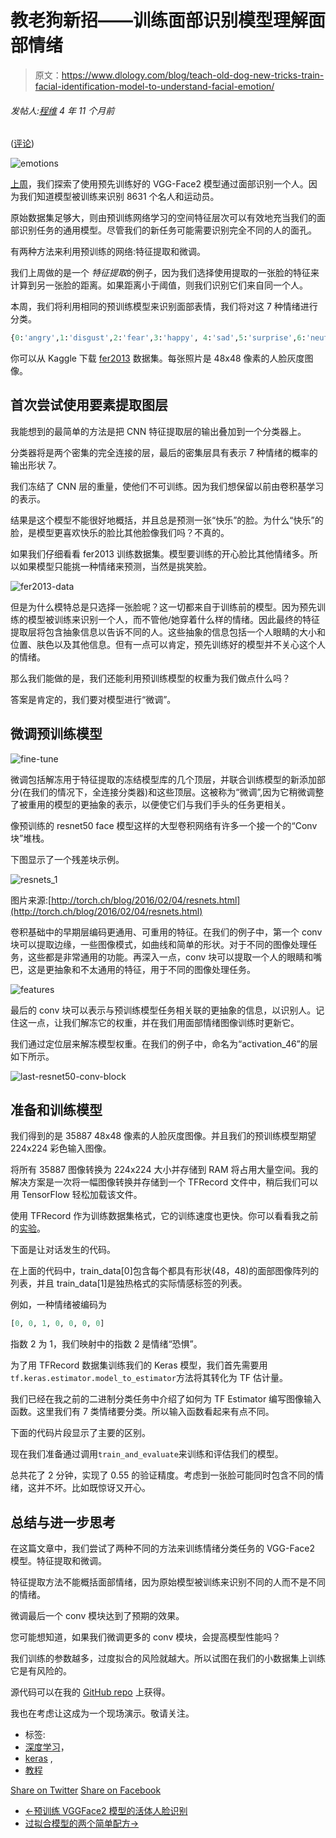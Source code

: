 # 教老狗新招——训练面部识别模型理解面部情绪

> 原文：<https://www.dlology.com/blog/teach-old-dog-new-tricks-train-facial-identification-model-to-understand-facial-emotion/>

###### 发帖人:[程维](/blog/author/Chengwei/) 4 年 11 个月前

([评论](/blog/teach-old-dog-new-tricks-train-facial-identification-model-to-understand-facial-emotion/#disqus_thread))

![emotions](img/b330baa2fb9d3280eb7b1ea00ad842d4.png)

[上周](https://www.dlology.com/blog/live-face-identification-with-pre-trained-vggface2-model/)，我们探索了使用预先训练好的 VGG-Face2 模型通过面部识别一个人。因为我们知道模型被训练来识别 8631 个名人和运动员。

原始数据集足够大，则由预训练网络学习的空间特征层次可以有效地充当我们的面部识别任务的通用模型。尽管我们的新任务可能需要识别完全不同的人的面孔。

有两种方法来利用预训练的网络:特征提取和微调。

我们上周做的是一个 *特征提取*的例子，因为我们选择使用提取的一张脸的特征来计算到另一张脸的距离。如果距离小于阈值，则我们识别它们来自同一个人。

本周，我们将利用相同的预训练模型来识别面部表情，我们将对这 7 种情绪进行分类。

```py
{0:'angry',1:'disgust',2:'fear',3:'happy', 4:'sad',5:'surprise',6:'neutral'}
```

你可以从 Kaggle 下载 [fer2013](https://www.kaggle.com/c/challenges-in-representation-learning-facial-expression-recognition-challenge/data) 数据集。每张照片是 48x48 像素的人脸灰度图像。

## 首次尝试使用要素提取图层

我能想到的最简单的方法是把 CNN 特征提取层的输出叠加到一个分类器上。

分类器将是两个密集的完全连接的层，最后的密集层具有表示 7 种情绪的概率的输出形状 7。

我们冻结了 CNN 层的重量，使他们不可训练。因为我们想保留以前由卷积基学习的表示。

结果是这个模型不能很好地概括，并且总是预测一张“快乐”的脸。为什么“快乐”的脸，是模型更喜欢快乐的脸比其他脸像我们吗？不真的。

如果我们仔细看看 fer2013 训练数据集。模型要训练的开心脸比其他情绪多。所以如果模型只能挑一种情绪来预测，当然是挑笑脸。

![fer2013-data](img/67b5630995e5db5cef20859a9b264c12.png)

但是为什么模特总是只选择一张脸呢？这一切都来自于训练前的模型。因为预先训练的模型被训练来识别一个人，而不管他/她穿着什么样的情绪。因此最终的特征提取层将包含抽象信息以告诉不同的人。这些抽象的信息包括一个人眼睛的大小和位置、肤色以及其他信息。但有一点可以肯定，预先训练好的模型并不关心这个人的情绪。

那么我们能做的是，我们还能利用预训练模型的权重为我们做点什么吗？

答案是肯定的，我们要对模型进行“微调”。

## 微调预训练模型

![fine-tune](img/e5666b37bd1910cea15a3066069e3af9.png)

微调包括解冻用于特征提取的冻结模型库的几个顶层，并联合训练模型的新添加部分(在我们的情况下，全连接分类器)和这些顶层。这被称为“微调”,因为它稍微调整了被重用的模型的更抽象的表示，以便使它们与我们手头的任务更相关。

像预训练的 resnet50 face 模型这样的大型卷积网络有许多一个接一个的“Conv 块”堆栈。

下图显示了一个残差块示例。

![resnets_1](img/4bceeee4628c7f290a1ae227ca7a4b23.png)

图片来源:[http://torch.ch/blog/2016/02/04/resnets.html](http://torch.ch/blog/2016/02/04/resnets.html)

卷积基础中的早期层编码更通用、可重用的特征。在我们的例子中，第一个 conv 块可以提取边缘，一些图像模式，如曲线和简单的形状。对于不同的图像处理任务，这些都是非常通用的功能。再深入一点，conv 块可以提取一个人的眼睛和嘴巴，这是更抽象和不太通用的特征，用于不同的图像处理任务。

![features](img/d35734bbdfab3a72279ef108aa0ecbff.png)

最后的 conv 块可以表示与预训练模型任务相关联的更抽象的信息，以识别人。记住这一点，让我们解冻它的权重，并在我们用面部情绪图像训练时更新它。

我们通过定位层来解冻模型权重。在我们的例子中，命名为“activation_46”的层如下所示。

![last-resnet50-conv-block](img/ab4e277e9c9d74d14ebdab1d9a037153.png)

## 准备和训练模型

我们得到的是 35887 48x48 像素的人脸灰度图像。并且我们的预训练模型期望 224x224 彩色输入图像。

将所有 35887 图像转换为 224x224 大小并存储到 RAM 将占用大量空间。我的解决方案是一次将一幅图像转换并存储到一个 TFRecord 文件中，稍后我们可以用 TensorFlow 轻松加载该文件。

使用 TFRecord 作为训练数据集格式，它的训练速度也更快。你可以看看我之前的[实验](https://www.dlology.com/blog/how-to-leverage-tensorflows-tfrecord-to-train-keras-model/)。

下面是让对话发生的代码。

在上面的代码中，train_data[0]包含每个都具有形状(48，48)的面部图像阵列的列表，并且 train_data[1]是独热格式的实际情感标签的列表。

例如，一种情绪被编码为

```py
[0, 0, 1, 0, 0, 0, 0]
```

指数 2 为 1，我们映射中的指数 2 是情绪“恐惧”。

为了用 TFRecord 数据集训练我们的 Keras 模型，我们首先需要用`tf.keras.estimator.model_to_estimator`方法将其转化为 TF 估计量。

我们已经在我之前的二进制分类任务中介绍了如何为 TF Estimator 编写图像输入函数。这里我们有 7 类情绪要分类。所以输入函数看起来有点不同。

下面的代码片段显示了主要的区别。

现在我们准备通过调用`train_and_evaluate`来训练和评估我们的模型。

总共花了 2 分钟，实现了 0.55 的验证精度。考虑到一张脸可能同时包含不同的情绪，这并不坏。比如既惊讶又开心。

## 总结与进一步思考

在这篇文章中，我们尝试了两种不同的方法来训练情绪分类任务的 VGG-Face2 模型。特征提取和微调。

特征提取方法不能概括面部情绪，因为原始模型被训练来识别不同的人而不是不同的情绪。

微调最后一个 conv 模块达到了预期的效果。

您可能想知道，如果我们微调更多的 conv 模块，会提高模型性能吗？

我们训练的参数越多，过度拟合的风险就越大。所以试图在我们的小数据集上训练它是有风险的。

源代码可以在我的 [GitHub repo](https://github.com/Tony607/Fine-Tune-Emotion) 上获得。

我也在考虑让这成为一个现场演示。敬请关注。

*   标签:
*   [深度学习](/blog/tag/deep-learning/)，
*   [keras](/blog/tag/keras/) ,
*   [教程](/blog/tag/tutorial/)

[Share on Twitter](https://twitter.com/intent/tweet?url=https%3A//www.dlology.com/blog/teach-old-dog-new-tricks-train-facial-identification-model-to-understand-facial-emotion/&text=Teach%20Old%20Dog%20New%20Tricks%20-%20Train%20Facial%20identification%20model%20to%20understand%20Facial%20Emotion) [Share on Facebook](https://www.facebook.com/sharer/sharer.php?u=https://www.dlology.com/blog/teach-old-dog-new-tricks-train-facial-identification-model-to-understand-facial-emotion/)

*   [←预训练 VGGFace2 模型的活体人脸识别](/blog/live-face-identification-with-pre-trained-vggface2-model/)
*   [过拟合模型的两个简单配方→](/blog/two-simple-recipes-for-over-fitted-model/)